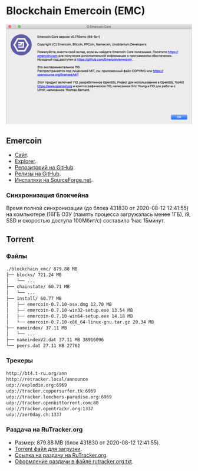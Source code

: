 # Blockchain Emercoin (EMC)
![Emercoin About screenshot](/assets/images/about.png)


## Emercoin
  - [Сайт](https://emercoin.com/).
  - [Explorer](https://explorer.emercoin.com/).
  - [Репозиторий на GitHub](https://github.com/emercoin/emercoin).
  - [Релизы на GitHub](https://github.com/emercoin/emercoin/releases).
  - [Инсталяхи на SourceForge.net](https://sourceforge.net/projects/emercoin/files/latest/download).


### Синхронизация блокчейна
Время полной синхронизации (до блока 431830 от 2020-08-12 12:41:55) на компьютере (16ГБ ОЗУ (память процесса загружалась менее 1ГБ), i9, SSD и скоростью доступа 100Мбит/с) составило 1час 15минут.


## Torrent


### Файлы
```
./blockchain_emc/ 879.88 MB
├── blocks/ 721.24 MB
│   └── ...
├── chainstate/ 60.71 MB
│   └── ...
├── install/ 60.77 MB
│   ├── emercoin-0.7.10-osx.dmg 12.70 MB 
│   ├── emercoin-0.7.10-win32-setup.exe 13.54 MB
│   ├── emercoin-0.7.10-win64-setup.exe 14.18 MB
│   └── emercoin-0.7.10-x86_64-linux-gnu.tar.gz 20.34 MB
├── nameindex/ 37.11 MB
│   └── ...
├── nameindexV2.dat 37.11 MB 38916096
└── peers.dat 27.11 KB 27762
```


### Трекеры
```
http://bt4.t-ru.org/ann
http://retracker.local/announce
udp://explodie.org:6969
udp://tracker.coppersurfer.tk:6969
udp://tracker.leechers-paradise.org:6969
udp://tracker.openbittorrent.com:80
udp://tracker.opentrackr.org:1337
udp://zer0day.ch:1337
```


### Раздача на RuTracker.org
  - Размер: 879.88 MB (блок 431830 от 2020-08-12 12:41:55).
  - [Torrent файл для загрузки](torrent/blockchain_emc.torrent).
  - [Ссылка на раздачу на RuTracker.org](https://rutracker.net/forum/viewtopic.php?t=5929476).
  - [Оформление раздачи в файле rutracker.org.txt](/rutracker.org.txt).

